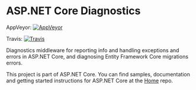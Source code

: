 ASP.NET Core Diagnostics
================

AppVeyor: [![AppVeyor](https://ci.appveyor.com/api/projects/status/5224cefq6y78aq21/branch/dev?svg=true)](https://ci.appveyor.com/project/aspnetci/Diagnostics/branch/dev)

Travis:   [![Travis](https://travis-ci.org/aspnet/Diagnostics.svg?branch=dev)](https://travis-ci.org/aspnet/Diagnostics)

Diagnostics middleware for reporting info and handling exceptions and errors in ASP.NET Core, and diagnosing Entity Framework Core migrations errors.


This project is part of ASP.NET Core. You can find samples, documentation and getting started instructions for ASP.NET Core at the [Home](https://github.com/aspnet/home) repo.
